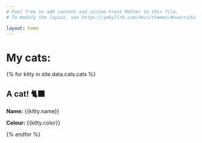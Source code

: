 ```yaml
---
# Feel free to add content and custom Front Matter to this file.
# To modify the layout, see https://jekyllrb.com/docs/themes/#overriding-theme-defaults

layout: home
---
```


# My cats:

{% for kitty in site.data.cats.cats %}

 ## A cat! 🐈‍⬛
 
 **Name:** {{kitty.name}}
 
 **Colour:** {{kitty.color}}

{% endfor %}
